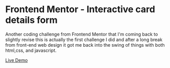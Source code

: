 # Frontend Mentor - Interactive card details form

Another coding challenge from Frontend Mentor that I'm coming back to slightly revise this is actually the first challenge I did and after a long break from front-end web design it got me back into the swing of things with both html,css, and javascript.


[Live Demo](https://jalendmarion25.github.io/interactive_card_detail/)
